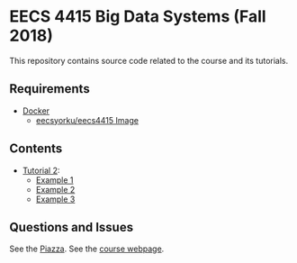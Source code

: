 # EECS 4415 Big Data Systems (Fall 2018)

This repository contains source code related to the course and its tutorials.

## Requirements

* [Docker](https://www.docker.com/)
  * [eecsyorku/eecs4415 Image](https://hub.docker.com/r/eecsyorku/eecs4415)

## Contents

* [Tutorial 2](tut-2):
  * [Example 1](tut-2/01)
  * [Example 2](tut-2/02)
  * [Example 3](tut-2/03)

## Questions and Issues

See the [Piazza](https://piazza.com/class/jlo569j7clw246).
See the [course webpage](https://www.eecs.yorku.ca/~papaggel/courses/eecs4415/index.html).
